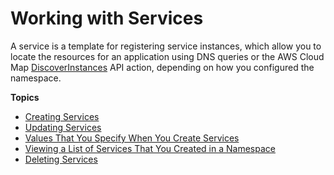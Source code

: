 # Working with Services<a name="working-with-services"></a>

A service is a template for registering service instances, which allow you to locate the resources for an application using DNS queries or the AWS Cloud Map [DiscoverInstances](https://docs.aws.amazon.com/cloud-map/latest/api/API_DiscoverInstances.html) API action, depending on how you configured the namespace\.

**Topics**
+ [Creating Services](creating-services.md)
+ [Updating Services](editing-services.md)
+ [Values That You Specify When You Create Services](services-values.md)
+ [Viewing a List of Services That You Created in a Namespace](listing-services.md)
+ [Deleting Services](deleting-services.md)